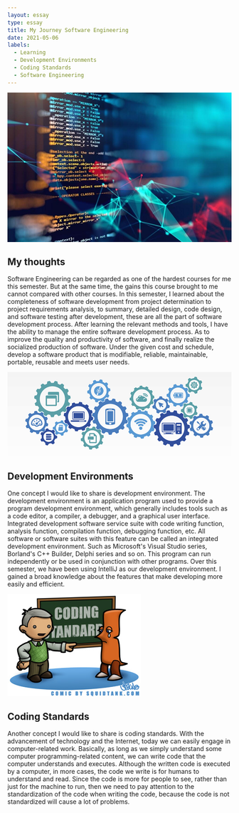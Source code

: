 ```yaml
---
layout: essay
type: essay
title: My Journey Software Engineering 
date: 2021-05-06
labels:
  - Learning
  - Development Environments
  - Coding Standards
  - Software Engineering 
---
```


<img class="ui image" src="../images/fin1.jpg">

## My thoughts
Software Engineering can be regarded as one of the hardest courses for me this semester. But at the same time, the gains this course brought to me cannot compared with other courses. In this semester, I learned about the completeness of software development from project determination to project requirements analysis, to summary, detailed design, code design, and software testing after development, these are all the part of software development process. After learning the relevant methods and tools, I have the ability to manage the entire software development process. As to improve the quality and productivity of software, and finally realize the socialized production of software. Under the given cost and schedule, develop a software product that is modifiable, reliable, maintainable, portable, reusable and meets user needs.

<img class="ui image" src="../images/fin2.jpg">

## Development Environments
One concept I would like to share is development environment. The development environment is an application program used to provide a program development environment, which generally includes tools such as a code editor, a compiler, a debugger, and a graphical user interface. Integrated development software service suite with code writing function, analysis function, compilation function, debugging function, etc. All software or software suites with this feature can be called an integrated development environment. Such as Microsoft's Visual Studio series, Borland's C++ Builder, Delphi series and so on. This program can run independently or be used in conjunction with other programs. Over this semester, we have been using IntelliJ as our development environment. I gained a broad knowledge about the features that make developing more easily and efficient.

<img class="ui image" src="../images/fin3.jpg">

## Coding Standards
Another concept I would like to share is coding standards. With the advancement of technology and the Internet, today we can easily engage in computer-related work. Basically, as long as we simply understand some computer programming-related content, we can write code that the computer understands and executes. Although the written code is executed by a computer, in more cases, the code we write is for humans to understand and read. Since the code is more for people to see, rather than just for the machine to run, then we need to pay attention to the standardization of the code when writing the code, because the code is not standardized will cause a lot of problems.
